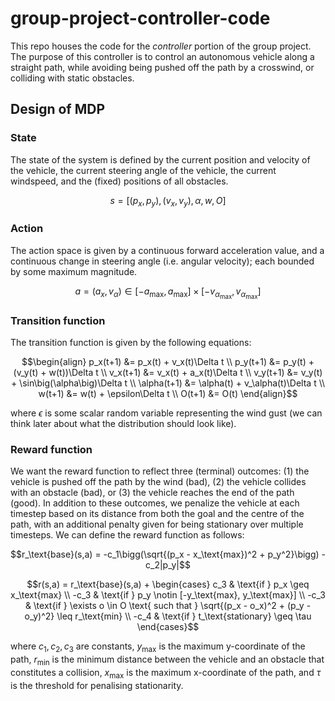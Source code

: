 # group-project-controller-code

This repo houses the code for the *controller* portion of the group project. The purpose of this controller is to control an autonomous vehicle along a straight path, while avoiding being pushed off the path by a crosswind, or colliding with static obstacles.

## Design of MDP
### State
The state of the system is defined by the current position and velocity of the vehicle, the current steering angle of the vehicle, the current windspeed, and the (fixed) positions of all obstacles.
```math
s = \bigg[(p_x, p_y), (v_x,v_y), \alpha, w, O\bigg]
```

### Action
The action space is given by a continuous forward acceleration value, and a continuous change in steering angle (i.e. angular velocity); each bounded by some maximum magnitude.
```math
a = (a_x, v_\alpha) \in [-a_\text{max}, a_\text{max}] \times [-v_{\alpha_\text{max}}, v_{\alpha_\text{max}}]
```

### Transition function
The transition function is given by the following equations:
```math
\begin{align}
p_x(t+1) &= p_x(t) + v_x(t)\Delta t \\
p_y(t+1) &= p_y(t) + (v_y(t) + w(t))\Delta t \\
v_x(t+1) &= v_x(t) + a_x(t)\Delta t \\
v_y(t+1) &= v_y(t) + \sin\big(\alpha\big)\Delta t \\
\alpha(t+1) &= \alpha(t) + v_\alpha(t)\Delta t \\
w(t+1) &= w(t) + \epsilon\Delta t \\
O(t+1) &= O(t)
\end{align}
```
where $\epsilon$ is some scalar random variable representing the wind gust (we can think later about what the distribution should look like).

### Reward function
We want the reward function to reflect three (terminal) outcomes: (1) the vehicle is pushed off the path by the wind (bad), (2) the vehicle collides with an obstacle (bad), or (3) the vehicle reaches the end of the path (good). In addition to these outcomes, we penalize the vehicle at each timestep based on its distance from both the goal and the centre of the path, with an additional penalty given for being stationary over multiple timesteps. We can define the reward function as follows:
```math
r_\text{base}(s,a) = -c_1\bigg(\sqrt{(p_x - x_\text{max})^2 + p_y^2}\bigg) - c_2|p_y|
```
```math
r(s,a) = r_\text{base}(s,a) + \begin{cases}
c_3 & \text{if } p_x \geq x_\text{max} \\
-c_3 & \text{if } p_y \notin [-y_\text{max}, y_\text{max}] \\
-c_3 & \text{if } \exists o \in O \text{ such that } \sqrt{(p_x - o_x)^2 + (p_y - o_y)^2} \leq r_\text{min} \\
-c_4 & \text{if } t_\text{stationary} \geq \tau
\end{cases}
```
where $c_1,c_2,c_3$ are constants, $y_\text{max}$ is the maximum y-coordinate of the path, $r_\text{min}$ is the minimum distance between the vehicle and an obstacle that constitutes a collision, $x_\text{max}$ is the maximum x-coordinate of the path, and $\tau$ is the threshold for penalising stationarity.
